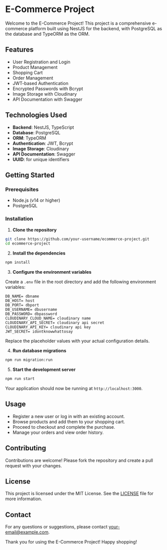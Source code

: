 # E-Commerce Project

Welcome to the E-Commerce Project! This project is a comprehensive e-commerce platform built using NestJS for the backend, with PostgreSQL as the database and TypeORM as the ORM.

## Features

- User Registration and Login
- Product Management
- Shopping Cart
- Order Management
- JWT-based Authentication
- Encrypted Passwords with Bcrypt
- Image Storage with Cloudinary
- API Documentation with Swagger

## Technologies Used

- **Backend**: NestJS, TypeScript
- **Database**: PostgreSQL
- **ORM**: TypeORM
- **Authentication**: JWT, Bcrypt
- **Image Storage**: Cloudinary
- **API Documentation**: Swagger
- **UUID**: for unique identifiers

## Getting Started

### Prerequisites

- Node.js (v14 or higher)
- PostgreSQL

### Installation

1. **Clone the repository**

```bash
git clone https://github.com/your-username/ecommerce-project.git
cd ecommerce-project
```

2. **Install the dependencies**

```bash
npm install
```

3. **Configure the environment variables**

Create a `.env` file in the root directory and add the following environment variables:

```plaintext
DB_NAME= dbname
DB_HOST= host
DB_PORT= dbport
DB_USERNAME= dbusername
DB_PASSWORD= dbpassword
CLOUDINARY_CLOUD_NAME= cloudinary name
CLOUDINARY_API_SECRET= cloudinary api secret
CLOUDINARY_API_KEY= cloudinary api key
JWT_SECRET= idontknowwhattosay
```

Replace the placeholder values with your actual configuration details.

4. **Run database migrations**

```bash
npm run migration:run
```

5. **Start the development server**

```bash
npm run start
```

Your application should now be running at `http://localhost:3000`.

## Usage

- Register a new user or log in with an existing account.
- Browse products and add them to your shopping cart.
- Proceed to checkout and complete the purchase.
- Manage your orders and view order history.

## Contributing

Contributions are welcome! Please fork the repository and create a pull request with your changes.

## License

This project is licensed under the MIT License. See the [LICENSE](LICENSE) file for more information.

## Contact

For any questions or suggestions, please contact [your-email@example.com](mailto:angel.gaitan.ev@gmail.com).

Thank you for using the E-Commerce Project! Happy shopping!
